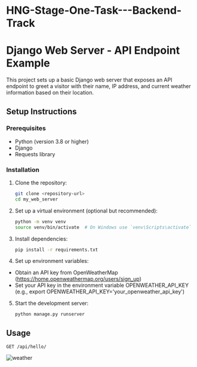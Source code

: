 # HNG-Stage-One-Task---Backend-Track

# Django Web Server - API Endpoint Example

This project sets up a basic Django web server that exposes an API endpoint to greet a visitor with their name, IP address, and current weather information based on their location.

## Setup Instructions

### Prerequisites

- Python (version 3.8 or higher)
- Django
- Requests library

### Installation

1. Clone the repository:

   ```bash
   git clone <repository-url>
   cd my_web_server

2. Set up a virtual environment (optional but recommended):

    ```bash
    python -m venv venv
    source venv/bin/activate  # On Windows use `venv\Scripts\activate`

3. Install dependencies:

    ```bash
    pip install -r requirements.txt

4. Set up environment variables:

- Obtain an API key from OpenWeatherMap (https://home.openweathermap.org/users/sign_up)
- Set your API key in the environment variable OPENWEATHER_API_KEY (e.g., export OPENWEATHER_API_KEY='your_openweather_api_key')

5. Start the development server:

    ```bash
    python manage.py runserver

## Usage

```
GET /api/hello/
```
![weather](https://github.com/daniel-caleb/HNG-Stage-One-Task---Backend-Track/assets/95380895/50a86d60-0b36-4d1c-aadd-de59e513a971)
